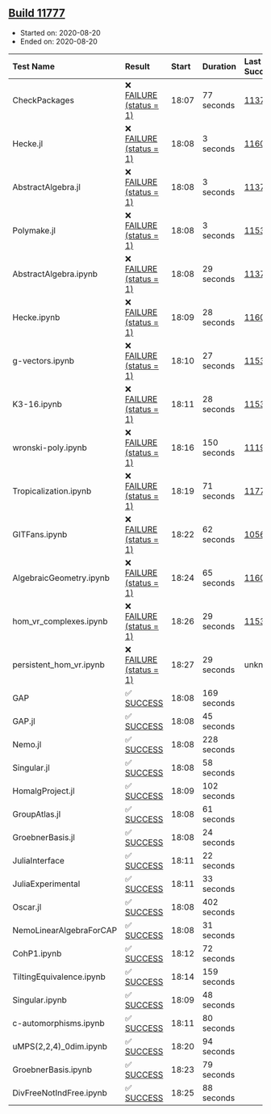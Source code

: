 ## [Build 11777](https://oscarci.mathematik.uni-kl.de/job/oscar/11777/)

* Started on: 2020-08-20
* Ended on: 2020-08-20

| Test Name    | Result | Start | Duration | Last Success | First Failure |
|:-------------|:-------|:------|:---------|:-------------|:--------------|
| CheckPackages | ❌ [FAILURE (status = 1)](https://oscarci.mathematik.uni-kl.de/job/oscar/11777/artifact/logs/build-11777/CheckPackages.log) | 18:07 | 77 seconds | [11376](https://oscarci.mathematik.uni-kl.de/job/oscar/11376/) | [11377](https://oscarci.mathematik.uni-kl.de/job/oscar/11377/) |
| Hecke.jl | ❌ [FAILURE (status = 1)](https://oscarci.mathematik.uni-kl.de/job/oscar/11777/artifact/logs/build-11777/Hecke.jl.log) | 18:08 | 3 seconds | [11602](https://oscarci.mathematik.uni-kl.de/job/oscar/11602/) | [11603](https://oscarci.mathematik.uni-kl.de/job/oscar/11603/) |
| AbstractAlgebra.jl | ❌ [FAILURE (status = 1)](https://oscarci.mathematik.uni-kl.de/job/oscar/11777/artifact/logs/build-11777/AbstractAlgebra.jl.log) | 18:08 | 3 seconds | [11376](https://oscarci.mathematik.uni-kl.de/job/oscar/11376/) | [11377](https://oscarci.mathematik.uni-kl.de/job/oscar/11377/) |
| Polymake.jl | ❌ [FAILURE (status = 1)](https://oscarci.mathematik.uni-kl.de/job/oscar/11777/artifact/logs/build-11777/Polymake.jl.log) | 18:08 | 3 seconds | [11532](https://oscarci.mathematik.uni-kl.de/job/oscar/11532/) | [11533](https://oscarci.mathematik.uni-kl.de/job/oscar/11533/) |
| AbstractAlgebra.ipynb | ❌ [FAILURE (status = 1)](https://oscarci.mathematik.uni-kl.de/job/oscar/11777/artifact/logs/build-11777/AbstractAlgebra.ipynb.log) | 18:08 | 29 seconds | [11376](https://oscarci.mathematik.uni-kl.de/job/oscar/11376/) | [11377](https://oscarci.mathematik.uni-kl.de/job/oscar/11377/) |
| Hecke.ipynb | ❌ [FAILURE (status = 1)](https://oscarci.mathematik.uni-kl.de/job/oscar/11777/artifact/logs/build-11777/Hecke.ipynb.log) | 18:09 | 28 seconds | [11602](https://oscarci.mathematik.uni-kl.de/job/oscar/11602/) | [11603](https://oscarci.mathematik.uni-kl.de/job/oscar/11603/) |
| g-vectors.ipynb | ❌ [FAILURE (status = 1)](https://oscarci.mathematik.uni-kl.de/job/oscar/11777/artifact/logs/build-11777/g-vectors.ipynb.log) | 18:10 | 27 seconds | [11532](https://oscarci.mathematik.uni-kl.de/job/oscar/11532/) | [11533](https://oscarci.mathematik.uni-kl.de/job/oscar/11533/) |
| K3-16.ipynb | ❌ [FAILURE (status = 1)](https://oscarci.mathematik.uni-kl.de/job/oscar/11777/artifact/logs/build-11777/K3-16.ipynb.log) | 18:11 | 28 seconds | [11532](https://oscarci.mathematik.uni-kl.de/job/oscar/11532/) | [11533](https://oscarci.mathematik.uni-kl.de/job/oscar/11533/) |
| wronski-poly.ipynb | ❌ [FAILURE (status = 1)](https://oscarci.mathematik.uni-kl.de/job/oscar/11777/artifact/logs/build-11777/wronski-poly.ipynb.log) | 18:16 | 150 seconds | [11192](https://oscarci.mathematik.uni-kl.de/job/oscar/11192/) | [11193](https://oscarci.mathematik.uni-kl.de/job/oscar/11193/) |
| Tropicalization.ipynb | ❌ [FAILURE (status = 1)](https://oscarci.mathematik.uni-kl.de/job/oscar/11777/artifact/logs/build-11777/Tropicalization.ipynb.log) | 18:19 | 71 seconds | [11774](https://oscarci.mathematik.uni-kl.de/job/oscar/11774/) | [11775](https://oscarci.mathematik.uni-kl.de/job/oscar/11775/) |
| GITFans.ipynb | ❌ [FAILURE (status = 1)](https://oscarci.mathematik.uni-kl.de/job/oscar/11777/artifact/logs/build-11777/GITFans.ipynb.log) | 18:22 | 62 seconds | [10566](https://oscarci.mathematik.uni-kl.de/job/oscar/10566/) | [10567](https://oscarci.mathematik.uni-kl.de/job/oscar/10567/) |
| AlgebraicGeometry.ipynb | ❌ [FAILURE (status = 1)](https://oscarci.mathematik.uni-kl.de/job/oscar/11777/artifact/logs/build-11777/AlgebraicGeometry.ipynb.log) | 18:24 | 65 seconds | [11602](https://oscarci.mathematik.uni-kl.de/job/oscar/11602/) | [11603](https://oscarci.mathematik.uni-kl.de/job/oscar/11603/) |
| hom_vr_complexes.ipynb | ❌ [FAILURE (status = 1)](https://oscarci.mathematik.uni-kl.de/job/oscar/11777/artifact/logs/build-11777/hom_vr_complexes.ipynb.log) | 18:26 | 29 seconds | [11532](https://oscarci.mathematik.uni-kl.de/job/oscar/11532/) | [11533](https://oscarci.mathematik.uni-kl.de/job/oscar/11533/) |
| persistent_hom_vr.ipynb | ❌ [FAILURE (status = 1)](https://oscarci.mathematik.uni-kl.de/job/oscar/11777/artifact/logs/build-11777/persistent_hom_vr.ipynb.log) | 18:27 | 29 seconds | unknown | unknown |
| GAP | ✅ [SUCCESS](https://oscarci.mathematik.uni-kl.de/job/oscar/11777/artifact/logs/build-11777/GAP.log) | 18:08 | 169 seconds |  |  |
| GAP.jl | ✅ [SUCCESS](https://oscarci.mathematik.uni-kl.de/job/oscar/11777/artifact/logs/build-11777/GAP.jl.log) | 18:08 | 45 seconds |  |  |
| Nemo.jl | ✅ [SUCCESS](https://oscarci.mathematik.uni-kl.de/job/oscar/11777/artifact/logs/build-11777/Nemo.jl.log) | 18:08 | 228 seconds |  |  |
| Singular.jl | ✅ [SUCCESS](https://oscarci.mathematik.uni-kl.de/job/oscar/11777/artifact/logs/build-11777/Singular.jl.log) | 18:08 | 58 seconds |  |  |
| HomalgProject.jl | ✅ [SUCCESS](https://oscarci.mathematik.uni-kl.de/job/oscar/11777/artifact/logs/build-11777/HomalgProject.jl.log) | 18:09 | 102 seconds |  |  |
| GroupAtlas.jl | ✅ [SUCCESS](https://oscarci.mathematik.uni-kl.de/job/oscar/11777/artifact/logs/build-11777/GroupAtlas.jl.log) | 18:08 | 61 seconds |  |  |
| GroebnerBasis.jl | ✅ [SUCCESS](https://oscarci.mathematik.uni-kl.de/job/oscar/11777/artifact/logs/build-11777/GroebnerBasis.jl.log) | 18:08 | 24 seconds |  |  |
| JuliaInterface | ✅ [SUCCESS](https://oscarci.mathematik.uni-kl.de/job/oscar/11777/artifact/logs/build-11777/JuliaInterface.log) | 18:11 | 22 seconds |  |  |
| JuliaExperimental | ✅ [SUCCESS](https://oscarci.mathematik.uni-kl.de/job/oscar/11777/artifact/logs/build-11777/JuliaExperimental.log) | 18:11 | 33 seconds |  |  |
| Oscar.jl | ✅ [SUCCESS](https://oscarci.mathematik.uni-kl.de/job/oscar/11777/artifact/logs/build-11777/Oscar.jl.log) | 18:08 | 402 seconds |  |  |
| NemoLinearAlgebraForCAP | ✅ [SUCCESS](https://oscarci.mathematik.uni-kl.de/job/oscar/11777/artifact/logs/build-11777/NemoLinearAlgebraForCAP.log) | 18:08 | 31 seconds |  |  |
| CohP1.ipynb | ✅ [SUCCESS](https://oscarci.mathematik.uni-kl.de/job/oscar/11777/artifact/logs/build-11777/CohP1.ipynb.log) | 18:12 | 72 seconds |  |  |
| TiltingEquivalence.ipynb | ✅ [SUCCESS](https://oscarci.mathematik.uni-kl.de/job/oscar/11777/artifact/logs/build-11777/TiltingEquivalence.ipynb.log) | 18:14 | 159 seconds |  |  |
| Singular.ipynb | ✅ [SUCCESS](https://oscarci.mathematik.uni-kl.de/job/oscar/11777/artifact/logs/build-11777/Singular.ipynb.log) | 18:09 | 48 seconds |  |  |
| c-automorphisms.ipynb | ✅ [SUCCESS](https://oscarci.mathematik.uni-kl.de/job/oscar/11777/artifact/logs/build-11777/c-automorphisms.ipynb.log) | 18:11 | 80 seconds |  |  |
| uMPS(2,2,4)_0dim.ipynb | ✅ [SUCCESS](https://oscarci.mathematik.uni-kl.de/job/oscar/11777/artifact/logs/build-11777/uMPS-2-2-4-_0dim.ipynb.log) | 18:20 | 94 seconds |  |  |
| GroebnerBasis.ipynb | ✅ [SUCCESS](https://oscarci.mathematik.uni-kl.de/job/oscar/11777/artifact/logs/build-11777/GroebnerBasis.ipynb.log) | 18:23 | 79 seconds |  |  |
| DivFreeNotIndFree.ipynb | ✅ [SUCCESS](https://oscarci.mathematik.uni-kl.de/job/oscar/11777/artifact/logs/build-11777/DivFreeNotIndFree.ipynb.log) | 18:25 | 88 seconds |  |  |
